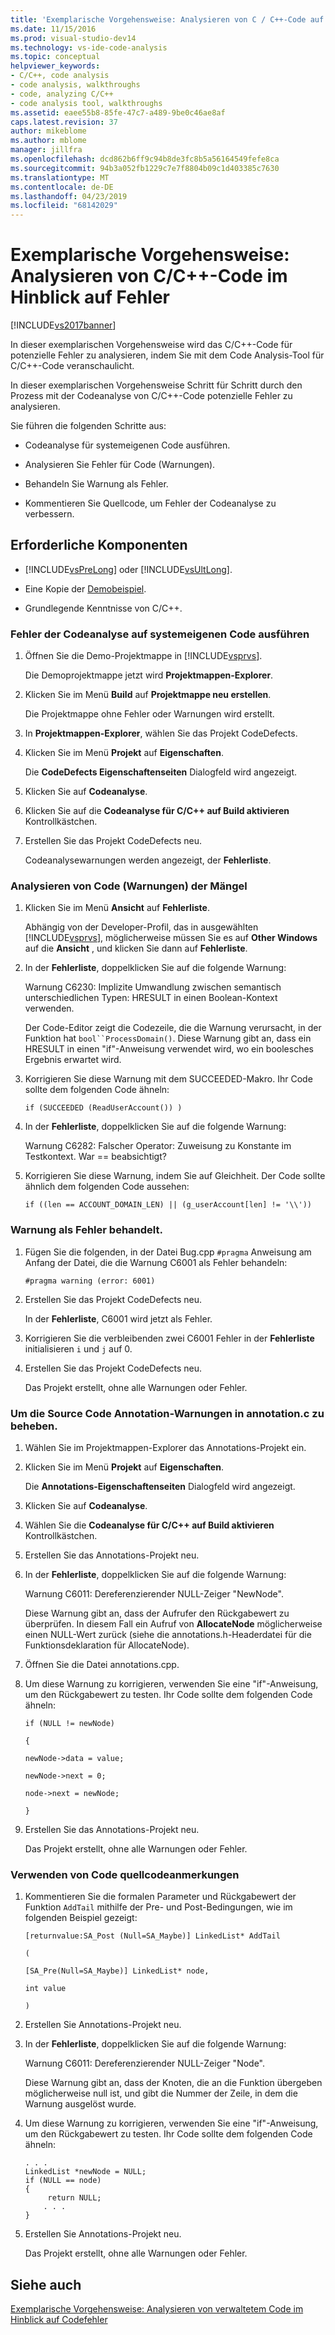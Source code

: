 ```yaml
---
title: 'Exemplarische Vorgehensweise: Analysieren von C / C++-Code auf Fehler | Microsoft-Dokumentation'
ms.date: 11/15/2016
ms.prod: visual-studio-dev14
ms.technology: vs-ide-code-analysis
ms.topic: conceptual
helpviewer_keywords:
- C/C++, code analysis
- code analysis, walkthroughs
- code, analyzing C/C++
- code analysis tool, walkthroughs
ms.assetid: eaee55b8-85fe-47c7-a489-9be0c46ae8af
caps.latest.revision: 37
author: mikeblome
ms.author: mblome
manager: jillfra
ms.openlocfilehash: dcd862b6ff9c94b8de3fc8b5a56164549fefe8ca
ms.sourcegitcommit: 94b3a052fb1229c7e7f8804b09c1d403385c7630
ms.translationtype: MT
ms.contentlocale: de-DE
ms.lasthandoff: 04/23/2019
ms.locfileid: "68142029"
---
```

# <a name="walkthrough-analyzing-cc-code-for-defects"></a>Exemplarische Vorgehensweise: Analysieren von C/C++-Code im Hinblick auf Fehler
[!INCLUDE[vs2017banner](../includes/vs2017banner.md)]

In dieser exemplarischen Vorgehensweise wird das C/C++-Code für potenzielle Fehler zu analysieren, indem Sie mit dem Code Analysis-Tool für C/C++-Code veranschaulicht.  
  
 In dieser exemplarischen Vorgehensweise Schritt für Schritt durch den Prozess mit der Codeanalyse von C/C++-Code potenzielle Fehler zu analysieren.  
  
 Sie führen die folgenden Schritte aus:  
  
- Codeanalyse für systemeigenen Code ausführen.  
  
- Analysieren Sie Fehler für Code (Warnungen).  
  
- Behandeln Sie Warnung als Fehler.  
  
- Kommentieren Sie Quellcode, um Fehler der Codeanalyse zu verbessern.  
  
## <a name="prerequisites"></a>Erforderliche Komponenten  
  
- [!INCLUDE[vsPreLong](../includes/vsprelong-md.md)] oder [!INCLUDE[vsUltLong](../includes/vsultlong-md.md)].  
  
- Eine Kopie der [Demobeispiel](../code-quality/demo-sample.md).  
  
- Grundlegende Kenntnisse von C/C++.  
  
### <a name="to-run-code-defect-analysis-on-native-code"></a>Fehler der Codeanalyse auf systemeigenen Code ausführen  
  
1. Öffnen Sie die Demo-Projektmappe in [!INCLUDE[vsprvs](../includes/vsprvs-md.md)].  
  
     Die Demoprojektmappe jetzt wird **Projektmappen-Explorer**.  
  
2. Klicken Sie im Menü **Build** auf **Projektmappe neu erstellen**.  
  
     Die Projektmappe ohne Fehler oder Warnungen wird erstellt.  
  
3. In **Projektmappen-Explorer**, wählen Sie das Projekt CodeDefects.  
  
4. Klicken Sie im Menü **Projekt** auf **Eigenschaften**.  
  
     Die **CodeDefects Eigenschaftenseiten** Dialogfeld wird angezeigt.  
  
5. Klicken Sie auf **Codeanalyse**.  
  
6. Klicken Sie auf die **Codeanalyse für C/C++ auf Build aktivieren** Kontrollkästchen.  
  
7. Erstellen Sie das Projekt CodeDefects neu.  
  
     Codeanalysewarnungen werden angezeigt, der **Fehlerliste**.  
  
### <a name="to-analyze-code-defect-warnings"></a>Analysieren von Code (Warnungen) der Mängel  
  
1. Klicken Sie im Menü **Ansicht** auf **Fehlerliste**.  
  
     Abhängig von der Developer-Profil, das in ausgewählten [!INCLUDE[vsprvs](../includes/vsprvs-md.md)], möglicherweise müssen Sie es auf **Other Windows** auf die **Ansicht** , und klicken Sie dann auf **Fehlerliste**.  
  
2. In der **Fehlerliste**, doppelklicken Sie auf die folgende Warnung:  
  
     Warnung C6230: Implizite Umwandlung zwischen semantisch unterschiedlichen Typen: HRESULT in einen Boolean-Kontext verwenden.  
  
     Der Code-Editor zeigt die Codezeile, die die Warnung verursacht, in der Funktion hat `bool``ProcessDomain()`. Diese Warnung gibt an, dass ein HRESULT in einen "if"-Anweisung verwendet wird, wo ein boolesches Ergebnis erwartet wird.  
  
3. Korrigieren Sie diese Warnung mit dem SUCCEEDED-Makro. Ihr Code sollte dem folgenden Code ähneln:  
  
    ```  
    if (SUCCEEDED (ReadUserAccount()) )  
    ```  
  
4. In der **Fehlerliste**, doppelklicken Sie auf die folgende Warnung:  
  
     Warnung C6282: Falscher Operator: Zuweisung zu Konstante im Testkontext. War == beabsichtigt?  
  
5. Korrigieren Sie diese Warnung, indem Sie auf Gleichheit. Der Code sollte ähnlich dem folgenden Code aussehen:  
  
    ```  
    if ((len == ACCOUNT_DOMAIN_LEN) || (g_userAccount[len] != '\\'))  
    ```  
  
### <a name="to-treat-warning-as-an-error"></a>Warnung als Fehler behandelt.  
  
1. Fügen Sie die folgenden, in der Datei Bug.cpp `#pragma` Anweisung am Anfang der Datei, die die Warnung C6001 als Fehler behandeln:  
  
    ```  
    #pragma warning (error: 6001)  
    ```  
  
2. Erstellen Sie das Projekt CodeDefects neu.  
  
     In der **Fehlerliste**, C6001 wird jetzt als Fehler.  
  
3. Korrigieren Sie die verbleibenden zwei C6001 Fehler in der **Fehlerliste** initialisieren `i` und `j` auf 0.  
  
4. Erstellen Sie das Projekt CodeDefects neu.  
  
     Das Projekt erstellt, ohne alle Warnungen oder Fehler.  
  
### <a name="to-correct-the-source-code-annotation-warnings-in-annotationc"></a>Um die Source Code Annotation-Warnungen in annotation.c zu beheben.  
  
1. Wählen Sie im Projektmappen-Explorer das Annotations-Projekt ein.  
  
2. Klicken Sie im Menü **Projekt** auf **Eigenschaften**.  
  
     Die **Annotations-Eigenschaftenseiten** Dialogfeld wird angezeigt.  
  
3. Klicken Sie auf **Codeanalyse**.  
  
4. Wählen Sie die **Codeanalyse für C/C++ auf Build aktivieren** Kontrollkästchen.  
  
5. Erstellen Sie das Annotations-Projekt neu.  
  
6. In der **Fehlerliste**, doppelklicken Sie auf die folgende Warnung:  
  
     Warnung C6011: Dereferenzierender NULL-Zeiger "NewNode".  
  
     Diese Warnung gibt an, dass der Aufrufer den Rückgabewert zu überprüfen. In diesem Fall ein Aufruf von **AllocateNode** möglicherweise einen NULL-Wert zurück (siehe die annotations.h-Headerdatei für die Funktionsdeklaration für AllocateNode).  
  
7. Öffnen Sie die Datei annotations.cpp.  
  
8. Um diese Warnung zu korrigieren, verwenden Sie eine "if"-Anweisung, um den Rückgabewert zu testen. Ihr Code sollte dem folgenden Code ähneln:  
  
     `if (NULL != newNode)`  
  
     `{`  
  
     `newNode->data = value;`  
  
     `newNode->next = 0;`  
  
     `node->next = newNode;`  
  
     `}`  
  
9. Erstellen Sie das Annotations-Projekt neu.  
  
     Das Projekt erstellt, ohne alle Warnungen oder Fehler.  
  
### <a name="to-use-source-code-annotation"></a>Verwenden von Code quellcodeanmerkungen  
  
1. Kommentieren Sie die formalen Parameter und Rückgabewert der Funktion `AddTail` mithilfe der Pre- und Post-Bedingungen, wie im folgenden Beispiel gezeigt:  
  
     `[returnvalue:SA_Post (Null=SA_Maybe)] LinkedList* AddTail`  
  
     `(`  
  
     `[SA_Pre(Null=SA_Maybe)] LinkedList* node,`  
  
     `int value`  
  
     `)`  
  
2. Erstellen Sie Annotations-Projekt neu.  
  
3. In der **Fehlerliste**, doppelklicken Sie auf die folgende Warnung:  
  
     Warnung C6011: Dereferenzierender NULL-Zeiger "Node".  
  
     Diese Warnung gibt an, dass der Knoten, die an die Funktion übergeben möglicherweise null ist, und gibt die Nummer der Zeile, in dem die Warnung ausgelöst wurde.  
  
4. Um diese Warnung zu korrigieren, verwenden Sie eine "if"-Anweisung, um den Rückgabewert zu testen. Ihr Code sollte dem folgenden Code ähneln:  
  
    ```  
    . . .  
    LinkedList *newNode = NULL;   
    if (NULL == node)  
    {  
         return NULL;  
        . . .  
    }  
    ```  
  
5. Erstellen Sie Annotations-Projekt neu.  
  
     Das Projekt erstellt, ohne alle Warnungen oder Fehler.  
  
## <a name="see-also"></a>Siehe auch  
 [Exemplarische Vorgehensweise: Analysieren von verwaltetem Code im Hinblick auf Codefehler](../code-quality/walkthrough-analyzing-managed-code-for-code-defects.md)
